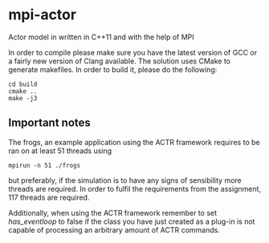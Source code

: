 mpi-actor
=========

Actor model in written in C++11 and with the help of MPI

In order to compile please make sure you have the latest version of GCC or a fairly new version of Clang available. The solution uses CMake to generate makefiles. In order to build it, please do the following:

    cd build
    cmake ..
    make -j3


## Important notes

The frogs, an example application using the ACTR framework requires to be ran on at least 51 threads using

    mpirun -n 51 ./frogs

but preferably, if the simulation is to have any signs of sensibility more threads are required. In order to fulfil the requirements from the assignment, 117 threads are required.

Additionally, when using the ACTR framework remember to set *has_eventloop* to false if the class you have just created as a plug-in is not capable of processing an arbitrary amount of ACTR commands.


